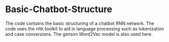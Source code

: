 # Basic-Chatbot-Structure
The code contains the basic structuring of a chatbot RNN network. 
The code uses the nltk toolkit to aid in language processing such as tokenization and case conversions.
The gensim Word2Vec model is also used here.
